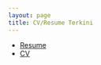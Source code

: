 ```yaml
---
layout: page
title: CV/Resume Terkini
---
```


- <a href="https://raw.githubusercontent.com/Tristanchaang/tristanchaang.github.io/main/downloads/resume.pdf" download>Resume</a>
- <a href="https://raw.githubusercontent.com/Tristanchaang/tristanchaang.github.io/main/downloads/cv.pdf" download>CV</a>
